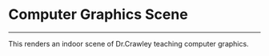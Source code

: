 # Computer Graphics Scene
--- 
This renders an indoor scene of Dr.Crawley teaching computer graphics. 